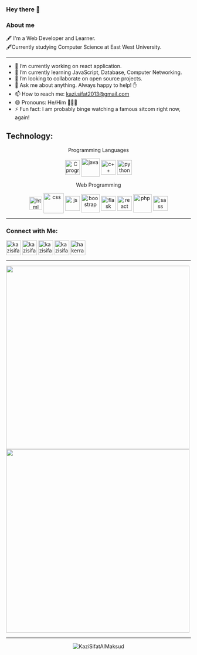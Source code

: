 ### Hey there 🤚
### About me

🖋 I'm a Web Developer and Learner.<br>
🖋Currently studying Computer Science at East West University.<br>
<hr/>

- 🔭 I’m currently working on react application. <br>
- 🌱 I’m currently learning JavaScript, Database, Computer Networking. <br>
- 👯 I’m looking to collaborate on open source projects. <br>
- 💬 Ask me about anything. Always happy to help! ✋ <br>
- 📫 How to reach me: kazi.sifat2013@gmail.com <br>
- 😄 Pronouns: He/Him 🙍🏻‍♂️ <br>
- ⚡ Fun fact: I am probably binge watching a famous sitcom right now, again! <br>

## Technology:
<p align="center"> Programming Languages </p>
<p align="center">
<a href="#" target="blank"><img align="center" src="https://user-images.githubusercontent.com/65750595/213884795-22e27b68-d8d3-41d5-bdee-8357e5e39a65.png" alt="C programming" cheeseheight="40" width="40"  /></a>
<a href="#"><img align="center" src="https://user-images.githubusercontent.com/65750595/213884995-1aa63771-2240-4ca0-be10-e8c7737218db.png" alt="java" cheeseheight="50" width="50"  /></a>
<a href="#" target="blank"><img align="center" src="https://user-images.githubusercontent.com/65750595/213885123-9e57b4d9-326b-4144-a7ab-55268fd8861d.png" alt="c++" cheeseheight="40" width="40"  /></a>
<a href="https://kazisifat.blogspot.com/" target="blank"><img align="center" src="https://user-images.githubusercontent.com/65750595/213885162-1c1dd3b3-67a2-4748-9397-f1cd8dbac946.png" alt="python" cheeseheight="40" width="40"  /></a>
</p>
<p align="center"> Web Programming </p>
<p align="center">
<a href="#" target="blank"><img align="center" src="https://user-images.githubusercontent.com/65750595/213885630-ae4c9f59-f621-49a4-9485-40ac84900482.png" alt="html" cheeseheight="35" width="35"  /></a>
<a href="#"><img align="center" src="https://user-images.githubusercontent.com/65750595/213885687-10ba9ec4-7496-45b9-824b-81650cc5b0f6.png" alt="css" cheeseheight="55" width="55"  /></a>
<a href="#" target="blank"><img align="center" src="https://user-images.githubusercontent.com/65750595/213885693-17659088-4044-4be0-9510-03a08827e76c.png" alt="js" cheeseheight="40" width="40"  /></a>
<a href="https://kazisifat.blogspot.com/" target="blank"><img align="center" src="https://user-images.githubusercontent.com/65750595/213886026-4064608e-a3a5-48a9-b94f-45b3cb6caad5.svg" alt="boostrap" cheeseheight="50" width="50"/></a>
 <a href="https://kazisifat.blogspot.com/" target="blank"><img align="center" src="https://user-images.githubusercontent.com/65750595/213885733-db80c4c6-002b-4172-a7eb-51e5bdbc2aeb.png" alt="flask" cheeseheight="40" width="40"/></a>
 <a href="https://kazisifat.blogspot.com/" target="blank"><img align="center" src="https://user-images.githubusercontent.com/65750595/213886307-e39315b9-7a7a-4e56-bad7-31e5114cfadf.png" alt="react" cheeseheight="40" width="40"/></a>
 <a href="https://kazisifat.blogspot.com/" target="blank"><img align="center" src="https://user-images.githubusercontent.com/65750595/213886332-04af1d15-7f8d-4d2b-b52a-fb61eb841b1b.png" alt="php" cheeseheight="50" width="50"/></a>
  <a href="https://kazisifat.blogspot.com/" target="blank"><img align="center" src="https://user-images.githubusercontent.com/65750595/213886251-f86ad882-7e0a-4d5e-abc9-f6f99d9e7d41.png" alt="sass" cheeseheight="40" width="40"/></a>
</p>

<hr/>

 ### Connect with Me: <br>
 <p align="left">
<a href="https://www.linkedin.com/in/kazisifatalmaksud/" target="blank"><img align="center" src="https://user-images.githubusercontent.com/85384973/166142026-ff3c5284-a8a9-4ac7-ad7b-850066420752.png" alt="kazisifatalmaksud" cheeseheight="40" width="40"  /></a>
<a href="https://www.facebook.com/profile.php?id=100008690524341" target="blank"><img align="center" src="https://user-images.githubusercontent.com/85384973/166142048-14070f91-58be-4db0-a6a8-394f35406e6d.png" alt="kazisifatalmaksud" cheeseheight="40" width="40"  /></a>
<a href="https://twitter.com/maksud_sifat" target="blank"><img align="center" src="https://user-images.githubusercontent.com/85384973/166142200-1e7dc7b6-0f96-46f2-8414-c9ffefceef55.png" alt="kazisifatalmaksud" cheeseheight="40" width="40"  /></a>
<a href="https://kazisifat.blogspot.com/" target="blank"><img align="center" src="https://user-images.githubusercontent.com/65750595/213881780-b240d541-4d95-4ebf-9e0b-aff5b849bcce.png" alt="kazisifatalmaksud" cheeseheight="40" width="40"  /></a>
<a href="https://www.hackerrank.com/2019_3_60_050" target="blank"><img align="center" src="https://user-images.githubusercontent.com/85384973/166142113-a8e9459d-482c-4f90-9f05-c630165e90b0.png" alt="hakerrank kazisfiatalmaksud" cheeseheight="40" width="40"  /></a>
</p>
<hr/>
  <img width="500" align="center" src="https://github-readme-stats.vercel.app/api?username=KaziSifatAlMaksud&count_private=true&show_icons=true&theme=dark">
 <img  align="center" width="500" src="https://github-readme-stats.vercel.app/api/top-langs/?username=KaziSifatAlMaksud&theme=dark&langs_count=6&layout=compact&hide=css">
  <br>
<hr>
<p align="center"> <img src="https://komarev.com/ghpvc/?username=KaziSifatAlMaksud&label=Profile%20views&color=0e75b6&style=flat" alt="KaziSifatAlMaksud" /> </p>


